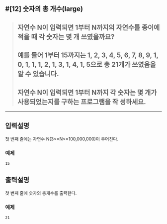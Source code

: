 
#[12] 숫자의 총 개수(large)
---

> ## 자연수 N이 입력되면 1부터 N까지의 자연수를 종이에 적을 때 각 숫자는 몇 개 쓰였을까요? 
> ## 예를 들어 1부터 15까지는 1, 2, 3, 4, 5, 6, 7, 8, 9, 1, 0, 1, 1, 1, 2, 1, 3, 1, 4, 1, 5으로 총 21개가 쓰였음을 알 수 있습니다.
> ## 자연수 N이 입력되면 1부터 N까지 각 숫자는 몇 개가 사용되었는지를 구하는 프로그램을 작 성하세요.

---

## 입력설명
첫 번째 줄에는 자연수 N(3<=N<=100,000,000)이 주어진다.

### 예제
```
15
```

## 출력설명
첫 번째 줄에 숫자의 총개수를 출력한다.

### 예제

```
21
```


